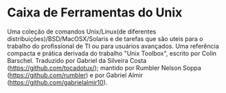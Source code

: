 Caixa de Ferramentas do Unix
=============================

Uma coleção de comandos Unix/Linux(de diferentes distribuições)/BSD/MacOSX/Solaris e de tarefas que são uteis para o trabalho do profissional de TI ou para usuários avançados. Uma referência compacta e prática derivada do trabalho "Unix Toolbox", escrito por Colin Barschel.
Traduzido por Gabriel da Silveira Costa (https://github.com/tocadotux/); mantido por Rumbler Nelson Soppa (https://github.com/rumbler) e por Gabriel Almir (https://github.com/gabrielalmir10).
